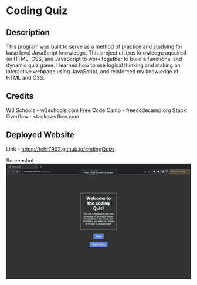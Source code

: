 # Coding Quiz

## Description

This program was built to serve as a method of practice and studying for base level JavaScript knowledge. This project utilizes knowledge aqcuired on HTML, CSS, and JavaScript to work together to build a functional and dynamic quiz game. I learned how to use logical thinking and making an interactive webpage using JavaScript, and reinforced my knowledge of HTML and CSS.

## Credits

W3 Schools - w3schools.com
Free Code Camp - freecodecamp.org
Stack Overflow - stackoverflow.com

## Deployed Website

Link - https://tchr7902.github.io/codingQuiz/

Screenshot - ![Alt text](/images/Screenshot%202023-09-16%20at%2011.46.17%20PM.png "Screenshot of deployed website")